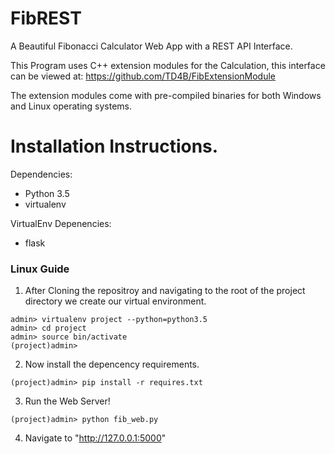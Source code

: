 # FibREST
A Beautiful Fibonacci Calculator Web App with a REST API Interface.

This Program uses C++ extension modules for the Calculation, this interface can be viewed at:
https://github.com/TD4B/FibExtensionModule

The extension modules come with pre-compiled binaries for both Windows and Linux operating systems.
# Installation Instructions.
Dependencies:
* Python 3.5
* virtualenv

VirtualEnv Depenencies:
* flask

### Linux Guide

1) After Cloning the repositroy and navigating to the root of the project directory we create our virtual environment.
```
admin> virtualenv project --python=python3.5
admin> cd project
admin> source bin/activate
(project)admin>
```
2) Now install the depencency requirements.
```
(project)admin> pip install -r requires.txt
```
3) Run the Web Server!
```
(project)admin> python fib_web.py
```
4) Navigate to "http://127.0.0.1:5000"
